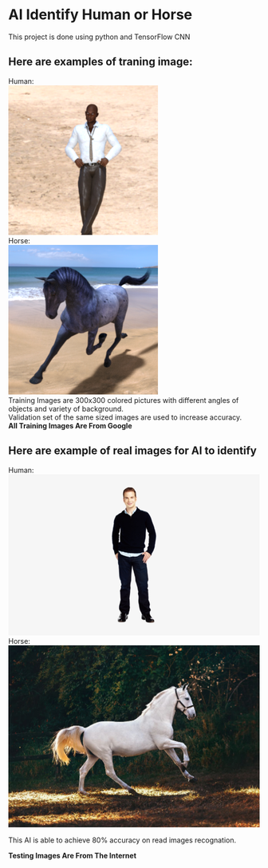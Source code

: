 # AI Identify Human or Horse

This project is done using python and TensorFlow CNN

## Here are examples of traning image:
Human:\
![Human](https://github.com/FeilongHou/ML/blob/main/HumanHorse/human05-13.png)\
Horse:\
![Horse](https://github.com/FeilongHou/ML/blob/main/HumanHorse/horse05-5.png)\
Training Images are 300x300 colored pictures with different angles of objects and variety of background.\
Validation set of the same sized images are used to increase accuracy.\
**All Training Images Are From Google**


## Here are example of real images for AI to identify
Human:\
![Human_test](https://github.com/FeilongHou/ML/blob/main/HumanHorse/person1.png)\
Horse:\
![Horse_test](https://github.com/FeilongHou/ML/blob/main/HumanHorse/horse1.jpg)

This AI is able to achieve 80% accuracy on read images recognation.

**Testing Images Are From The Internet**
